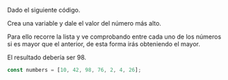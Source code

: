 Dado el siguiente código.

Crea una variable y dale el valor del número más alto.

Para ello recorre la lista y ve comprobando entre cada uno de los números si es mayor que el anterior, de esta forma irás obteniendo el mayor.

El resultado debería ser 98.

```js
const numbers = [10, 42, 98, 76, 2, 4, 26];
```